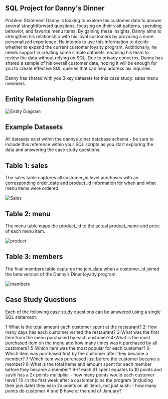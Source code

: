 ## SQL Project for Danny's Dinner

Problem Statement
Danny is looking to explore his customer data to answer several straightforward questions, focusing on their visit patterns, spending behavior, and favorite menu items. By gaining these insights, Danny aims to strengthen his relationship with his loyal customers by providing a more personalized experience.
He intends to use this information to decide whether to expand the current customer loyalty program. Additionally, he needs support in creating some simple datasets, enabling his team to review the data without relying on SQL.
Due to privacy concerns, Danny has shared a sample of his overall customer data, hoping it will be enough for you to create effective SQL queries that can help address his inquiries.

Danny has shared with you 3 key datasets for this case study:
sales
menu
members

## Entity Relationship Diagram

![Entity Diagram](https://github.com/user-attachments/assets/eb451321-2e15-477c-85e3-dfe47807678f)

## Example Datasets

All datasets exist within the dannys_diner database schema - be sure to include this reference within your SQL scripts as you start exploring the data and answering the case study questions.

## Table 1: sales
The sales table captures all customer_id level purchases with an corresponding order_date and product_id information for when and what menu items were ordered.

![Sales](https://github.com/user-attachments/assets/7aa3ee31-740e-4656-be19-5f8ba134d5be)

## Table 2: menu
The menu table maps the product_id to the actual product_name and price of each menu item.

![product](https://github.com/user-attachments/assets/4541364d-b343-4590-ae4e-18a97831cedc)


## Table 3: members
The final members table captures the join_date when a customer_id joined the beta version of the Danny’s Diner loyalty program.

![members](https://github.com/user-attachments/assets/9d5e3dde-2050-4e9c-9e4c-53097d25f5ad)


## Case Study Questions

Each of the following case study questions can be answered using a single SQL statement:

1-What is the total amount each customer spent at the restaurant?
2-How many days has each customer visited the restaurant?
3-What was the first item from the menu purchased by each customer?
4-What is the most purchased item on the menu and how many times was it purchased by all customers?
5-Which item was the most popular for each customer?
6-Which item was purchased first by the customer after they became a member?
7-Which item was purchased just before the customer became a member?
8-What is the total items and amount spent for each member before they became a member?
9-If each $1 spent equates to 10 points and sushi has a 2x points multiplier - how many points would each customer have?
10-In the first week after a customer joins the program (including their join date) they earn 2x points on all items, not just sushi - how many points do customer A and B have at the end of January?
